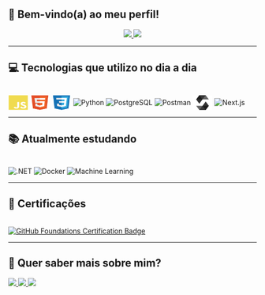 ## 👋 Bem-vindo(a) ao meu perfil!

<div align="center">
  <a href="https://github.com/acadl-dev">
    <img height="180em" src="https://github-readme-stats.vercel.app/api?username=acadl-dev&show_icons=true&theme=tokyonight&include_all_commits=true&count_private=true"/>
    <img height="180em" src="https://github-readme-stats.vercel.app/api/top-langs/?username=acadl-dev&layout=compact&langs_count=6&theme=tokyonight"/>
  </a>
</div>

---

## 💻 Tecnologias que utilizo no dia a dia

<div style="display: inline_block"><br>
  <img align="center" alt="JavaScript" title="JavaScript" height="30" width="40" src="https://raw.githubusercontent.com/devicons/devicon/master/icons/javascript/javascript-plain.svg">
  <img align="center" alt="HTML" title="HTML" height="30" width="40" src="https://raw.githubusercontent.com/devicons/devicon/master/icons/html5/html5-original.svg">
  <img align="center" alt="CSS" title="CSS" height="30" width="40" src="https://raw.githubusercontent.com/devicons/devicon/master/icons/css3/css3-original.svg">
  <img align="center" alt="Python" title="Python" height="30" width="40" src="https://cdn.jsdelivr.net/gh/devicons/devicon@latest/icons/python/python-original.svg" />
  <img align="center" alt="PostgreSQL" title="PostgreSQL" height="30" width="40" src="https://cdn.jsdelivr.net/gh/devicons/devicon@latest/icons/postgresql/postgresql-original.svg" />
  <img align="center" alt="Postman" title="Postman" height="30" width="40" src="https://cdn.jsdelivr.net/gh/devicons/devicon@latest/icons/postman/postman-original.svg" />
  <img align="center" alt="Solidity" title="Solidity" height="30" width="40" src="https://raw.githubusercontent.com/devicons/devicon/master/icons/solidity/solidity-original.svg">
  <img align="center" alt="Next.js" title="Next.js" height="30" width="40" src="https://cdn.jsdelivr.net/gh/devicons/devicon@latest/icons/nextjs/nextjs-original-wordmark.svg" />
</div>

---

## 📚 Atualmente estudando

<div style="display: inline_block"><br>
  <img align="center" alt=".NET" title=".NET" height="30" width="40" src="https://cdn.jsdelivr.net/gh/devicons/devicon/icons/dot-net/dot-net-original.svg" />
  <img align="center" alt="Docker" title="Docker" height="30" width="40" src="https://cdn.jsdelivr.net/gh/devicons/devicon/icons/docker/docker-original.svg" />
  <img align="center" alt="Machine Learning" title="Machine Learning com Python" height="30" width="40" src="https://cdn.jsdelivr.net/gh/devicons/devicon/icons/tensorflow/tensorflow-original.svg" />
</div>

---

## 🏅 Certificações

<div style="display: inline_block"><br>
  <a href="[LINK  DA MINHA BADGE](https://www.credly.com/badges/b2f0752c-a3d2-4ea1-805e-6805caba5e39/public_url)" target="_blank">
    <img src="https://img.shields.io/badge/GitHub%20Foundations%20Certified-121013?style=for-the-badge&logo=github&logoColor=white" alt="GitHub Foundations Certification Badge">
  </a>
</div>

---

## 📱 Quer saber mais sobre mim?

<div>
  <a href="https://instagram.com/ailton.cdl" target="_blank">
    <img src="https://img.shields.io/badge/-Instagram-%23E4405F?style=for-the-badge&logo=instagram&logoColor=white">
  </a>
  <a href="mailto:acadl.dev@outlook.com" target="_blank">
    <img src="https://img.shields.io/badge/-Outlook-%23333?style=for-the-badge&logo=microsoft-outlook&logoColor=white">
  </a>
  <a href="https://www.linkedin.com/in/acadldev" target="_blank">
    <img src="https://img.shields.io/badge/-LinkedIn-%230077B5?style=for-the-badge&logo=linkedin&logoColor=white">
  </a>
</div>
